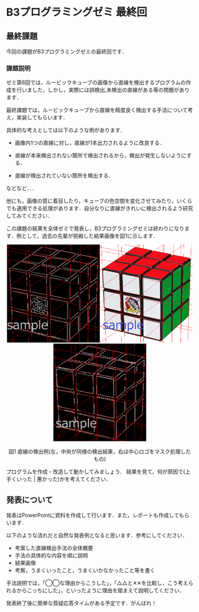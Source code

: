 # B3プログラミングゼミ 最終回

## 最終課題
今回の課題がB3プログラミングゼミの最終回です．

### 課題説明

ゼミ第6回では，ルービックキューブの画像から直線を検出するプログラムの作成を行いました，しかし，実際には誤検出,未検出の直線がある等の問題があります．

最終課題では，ルービックキューブから直線を精度良く検出する手法について考え，実装してもらいます．

具体的な考えとしては以下のような例があります．

- 画像内1つの直線に対し，直線が1本出力されるように改良する．

- 直線が本来検出されない箇所で検出されるから，検出が発生しないようにする．

- 直線が検出されていない箇所を検出する．

などなど．．．

他にも，画像の質に着目したり，キューブの色空間を変化させてみたり，いくらでも適用できる処理があります．自分なりに直線がきれいに検出されるよう研究してみてください．

この課題の結果を全体ゼミで発表し，B3プログラミングゼミは終わりになります．例として，過去の先輩が挑戦した結果画像を図1に示します．

<div style="text-align: center;">
<img src="semi_img/7_cube_example.png" width="250"><img src="semi_img/7_cube_example_color.png" width="250"><img src="semi_img/7_cube_example_masked_logo.png" width="250">



  図1 直線の検出例(左，中央が同様の検出結果，右は中心ロゴをマスク処理したもの)

</div>

プログラムを作成・改造して動かしてみましょう．
結果を見て，何が原因で(上手くいった | 悪かった)かを考えてください．

## 発表について
発表はPowerPointに資料を作成して行います．また，レポートも作成してもらいます.

以下のような流れだと自然な発表例となると思います．参考にしてください．

- 考案した直線検出手法の全体概要
- 手法の具体的な内容を順に説明
- 結果画像
- 考察，うまくいったこと，うまくいかなかったこと等を書く

手法説明では，「◯◯な理由からこうした」，「△△と✕✕を比較し，こう考えられるからこっちにした」，といったように理由を踏まえて説明してください．

発表終了後に簡単な質疑応答タイムがある予定です．がんばれ！
